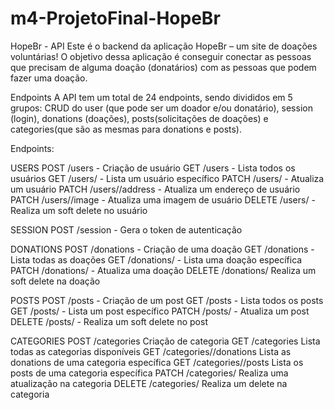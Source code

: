 # m4-ProjetoFinal-HopeBr

HopeBr - API
Este é o backend da aplicação HopeBr – um site de doações voluntárias! O objetivo dessa aplicação é conseguir conectar as pessoas que precisam de 
alguma doação (donatários) com as pessoas que podem fazer uma doação.

Endpoints
A API tem um total de 24 endpoints, sendo divididos em 5 grupos: CRUD do user (que pode ser um doador e/ou donatário), session (login), donations 
(doações), posts(solicitações de doações) e categories(que são as mesmas para donations e posts).

Endpoints:

USERS
POST   /users - Criação de usuário
GET    /users - Lista todos os usuários
GET    /users/<id> - Lista um usuário específico
PATCH  /users/<id> - Atualiza um usuário
PATCH  /users/<id>/address - Atualiza um endereço de usuário
PATCH  /users/<id>/image - Atualiza uma imagem de usuário
DELETE /users/<id> - Realiza um soft delete no usuário

SESSION
POST   /session - Gera o token de autenticação

DONATIONS
POST   /donations - Criação de uma doação
GET    /donations - Lista todas as doações
GET    /donations/<id> - Lista uma doação específica
PATCH  /donations/<id> - Atualiza uma doação
DELETE /donations/<id> Realiza um soft delete na doação

POSTS
POST   /posts - Criação de um post
GET    /posts - Lista todos os posts
GET    /posts/<id> - Lista um post específico
PATCH  /posts/<id> -  Atualiza um post
DELETE /posts/<id> - Realiza um soft delete no post

CATEGORIES
POST   /categories	Criação de categoria
GET	   /categories	Lista todas as categorias disponíveis
GET	   /categories/<id>/donations	Lista as donations de uma categoria específica
GET	   /categories/<id>/posts	Lista os posts de uma categoria específica
PATCH  /categories/<id>	Realiza uma atualização na categoria
DELETE /categories/<id>	Realiza um delete na categoria
